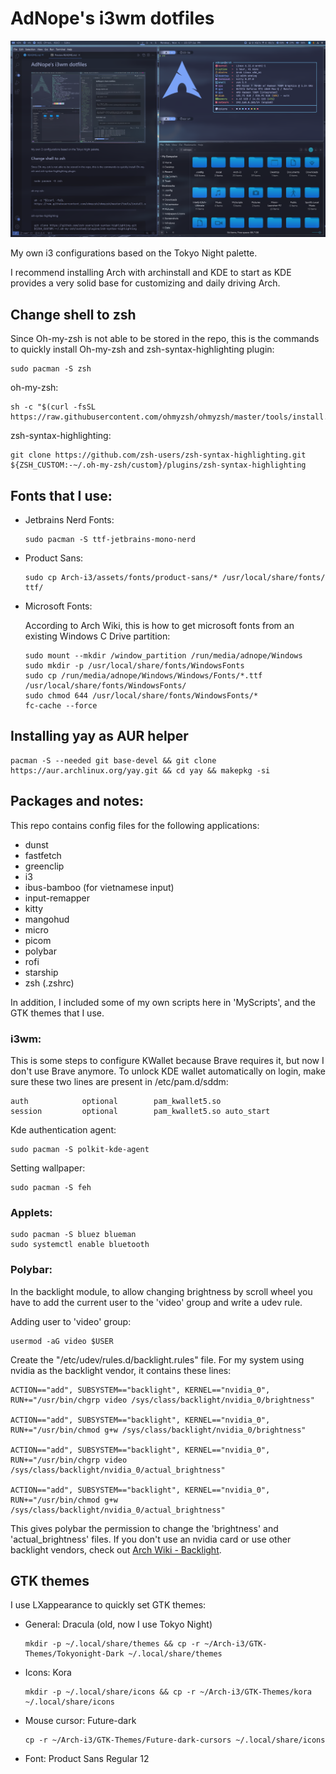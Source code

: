 # AdNope's i3wm dotfiles

![screenshot](assets/preview.png)

My own i3 configurations based on the Tokyo Night palette.

I recommend installing Arch with archinstall and KDE to start as KDE provides a very solid base for customizing and daily driving Arch.

## Change shell to zsh
Since Oh-my-zsh is not able to be stored in the repo, this is the commands to quickly install Oh-my-zsh and zsh-syntax-highlighting plugin:
```
sudo pacman -S zsh
```
oh-my-zsh:
```
sh -c "$(curl -fsSL https://raw.githubusercontent.com/ohmyzsh/ohmyzsh/master/tools/install.sh)"
```
zsh-syntax-highlighting:
```
git clone https://github.com/zsh-users/zsh-syntax-highlighting.git ${ZSH_CUSTOM:-~/.oh-my-zsh/custom}/plugins/zsh-syntax-highlighting
```

## Fonts that I use:
- Jetbrains Nerd Fonts:
    ```
    sudo pacman -S ttf-jetbrains-mono-nerd
    ```

- Product Sans:
    ```
    sudo cp Arch-i3/assets/fonts/product-sans/* /usr/local/share/fonts/ ttf/  
    ```

- Microsoft Fonts:

    According to Arch Wiki, this is how to get microsoft fonts from an existing Windows C Drive partition:
    ```
    sudo mount --mkdir /window_partition /run/media/adnope/Windows
    sudo mkdir -p /usr/local/share/fonts/WindowsFonts
    sudo cp /run/media/adnope/Windows/Windows/Fonts/*.ttf /usr/local/share/fonts/WindowsFonts/
    sudo chmod 644 /usr/local/share/fonts/WindowsFonts/*
    fc-cache --force
    ```

## Installing yay as AUR helper
```
pacman -S --needed git base-devel && git clone https://aur.archlinux.org/yay.git && cd yay && makepkg -si
```

## Packages and notes:

This repo contains config files for the following applications:
- dunst
- fastfetch
- greenclip
- i3
- ibus-bamboo (for vietnamese input)
- input-remapper
- kitty
- mangohud
- micro
- picom
- polybar
- rofi
- starship
- zsh (.zshrc)

In addition, I included some of my own scripts here in 'MyScripts', and the GTK themes that I use.

### i3wm:
This is some steps to configure KWallet because Brave requires it, but now I don't use Brave anymore.
To unlock KDE wallet automatically on login, make sure these two lines are present in /etc/pam.d/sddm:
```
auth            optional        pam_kwallet5.so
session         optional        pam_kwallet5.so auto_start
```

Kde authentication agent:
```
sudo pacman -S polkit-kde-agent
```

Setting wallpaper:
```
sudo pacman -S feh
```

### Applets:
```
sudo pacman -S bluez blueman
sudo systemctl enable bluetooth
```

### Polybar:
In the backlight module, to allow changing brightness by scroll wheel you have to add the current user to the 'video' group and write a udev rule.

Adding user to 'video' group:
```
usermod -aG video $USER
```
Create the "/etc/udev/rules.d/backlight.rules" file. For my system using nvidia as the backlight vendor, it contains these lines:
```
ACTION=="add", SUBSYSTEM=="backlight", KERNEL=="nvidia_0", RUN+="/usr/bin/chgrp video /sys/class/backlight/nvidia_0/brightness"

ACTION=="add", SUBSYSTEM=="backlight", KERNEL=="nvidia_0", RUN+="/usr/bin/chmod g+w /sys/class/backlight/nvidia_0/brightness"

ACTION=="add", SUBSYSTEM=="backlight", KERNEL=="nvidia_0", RUN+="/usr/bin/chgrp video /sys/class/backlight/nvidia_0/actual_brightness"

ACTION=="add", SUBSYSTEM=="backlight", KERNEL=="nvidia_0", RUN+="/usr/bin/chmod g+w /sys/class/backlight/nvidia_0/actual_brightness"
```
This gives polybar the permission to change the 'brightness' and 'actual_brightness' files. If you don't use an nvidia card or use other backlight vendors, check out [Arch Wiki - Backlight](https://wiki.archlinux.org/title/Backlight#Udev_rule).

## GTK themes
I use LXappearance to quickly set GTK themes:
- General: Dracula (old, now I use Tokyo Night)
    ```
    mkdir -p ~/.local/share/themes && cp -r ~/Arch-i3/GTK-Themes/Tokyonight-Dark ~/.local/share/themes
    ```
- Icons: Kora
    ```
    mkdir -p ~/.local/share/icons && cp -r ~/Arch-i3/GTK-Themes/kora ~/.local/share/icons
    ```
- Mouse cursor: Future-dark
    ```
    cp -r ~/Arch-i3/GTK-Themes/Future-dark-cursors ~/.local/share/icons
    ```
- Font: Product Sans Regular 12